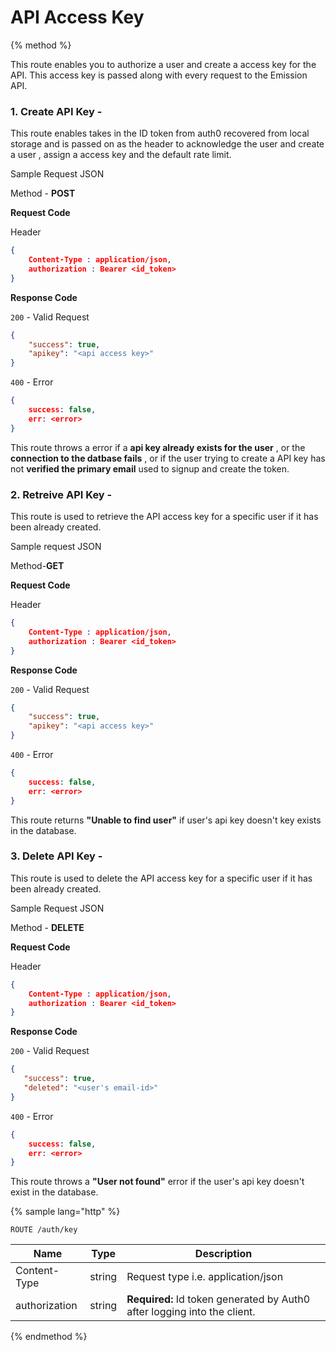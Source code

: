 # API Access Key

{% method %}

This route enables you to authorize a user and create a access key for the API. This access key is passed along with every request to the Emission API.

### 1. Create API Key - 
This route enables takes in the ID token from auth0 recovered from local storage and is passed on as the header to acknowledge the user and create a user , assign a access key and the default rate limit.

Sample Request JSON


Method - __POST__

**Request Code**

Header
```JSON
{
    Content-Type : application/json,
    authorization : Bearer <id_token> 
}
```

**Response Code**

`200` - Valid Request
```JSON
{
    "success": true,
    "apikey": "<api access key>"
}
```
`400` - Error 
```JSON
{
    success: false,
    err: <error>
}
```
This route throws a error if a __api key already exists for the user__ , or the __connection to the datbase fails__ , or if the user trying to create a API key has not __verified the primary email__ used to signup and create the token.    

### 2. Retreive API Key -
This route is used to retrieve the API access key for a specific user if it has been already created.

Sample request JSON

Method-__GET__

**Request Code**

Header
```JSON
{
    Content-Type : application/json,
    authorization : Bearer <id_token> 
}
```

**Response Code**

`200` - Valid Request
```JSON
{
    "success": true,
    "apikey": "<api access key>"
}
```
`400` - Error 
```JSON
{
    success: false,
    err: <error>
}
```
This route returns __"Unable to find user"__ if user's api key doesn't key exists in the database.

### 3. Delete API Key - 
This route is used to delete the API access key for a specific user if it has been already created.

Sample Request JSON

Method - __DELETE__

**Request Code**

Header
```JSON
{
    Content-Type : application/json,
    authorization : Bearer <id_token> 
}
```

**Response Code**

`200` - Valid Request
```JSON
{
   "success": true,
   "deleted": "<user's email-id>"
}
```
`400` - Error 
```JSON
{
    success: false,
    err: <error>
}
```
This route throws a __"User not found"__ error if the user's api key doesn't exist in the database.

{% sample lang="http" %}
```
ROUTE /auth/key
```
| Name        | Type           | Description  |
| ------------- |-------------| -----|
| Content-Type | string | Request type i.e. application/json |
| authorization  | string | **Required:** Id token generated by Auth0 after logging into the client. |
{% endmethod %}